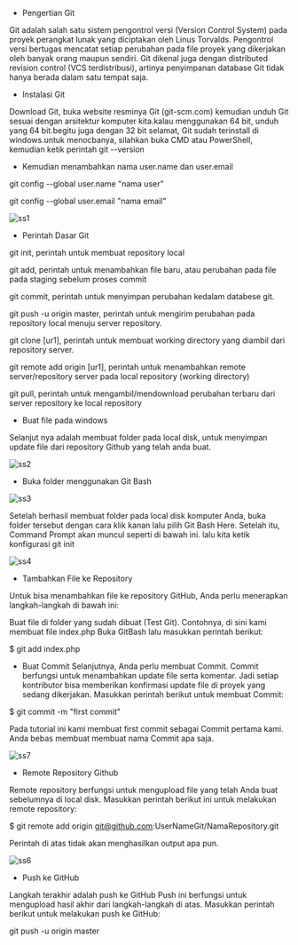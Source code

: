 - Pengertian Git

Git adalah salah satu sistem pengontrol versi (Version Control System) pada proyek perangkat lunak yang diciptakan oleh Linus Torvalds. Pengontrol versi bertugas mencatat setiap perubahan pada file proyek yang dikerjakan oleh banyak orang maupun sendiri. Git dikenal juga dengan distributed revision control (VCS terdistribusi), artinya penyimpanan database Git tidak hanya berada dalam satu tempat saja.

- Instalasi Git

Download Git, buka website resminya Git (git-scm.com)
kemudian unduh Git sesuai dengan arsitektur komputer kita.kalau menggunakan 64 bit, unduh yang 64 bit.begitu juga dengan 32 bit
selamat, Git sudah terinstall di windows.untuk menocbanya, silahkan buka CMD atau PowerShell, kemudian ketik perintah
git --version

- Kemudian menambahkan nama user.name dan user.email

git config --global user.name "nama user"

git config --global user.email "nama email"


![ss1](https://user-images.githubusercontent.com/73045261/96359093-c53ecc80-1138-11eb-8917-b54da87337a3.png)



- Perintah Dasar Git


git init, perintah untuk membuat repository local

git add, perintah untuk menambahkan file baru, atau perubahan pada file pada staging sebelum proses commit

git commit, perintah untuk menyimpan perubahan kedalam databese git.

git push -u origin master, perintah untuk mengirim perubahan pada repository local menuju server repository.

git clone [ur1], perintah untuk membuat working directory yang diambil dari repository server.

git remote add origin [ur1], perintah untuk menambahkan remote server/repository server pada local repository (working directory)

git pull, perintah untuk mengambil/mendownload perubahan terbaru dari server repository ke local repository


- Buat file pada windows

Selanjut nya adalah membuat folder pada local disk, untuk menyimpan update file dari repository Github yang telah anda buat.

![ss2](https://user-images.githubusercontent.com/73045261/96359439-151f9280-113d-11eb-971f-50d80dc8c7b1.png)

- Buka folder menggunakan Git Bash

![ss3](https://user-images.githubusercontent.com/73045261/96359837-721d4780-1141-11eb-96fd-dccc3fe5160e.png)

Setelah berhasil membuat folder pada local disk komputer Anda,  buka folder tersebut dengan cara klik kanan lalu pilih Git Bash Here. Setelah itu, Command Prompt akan muncul seperti di bawah ini. lalu kita ketik konfigurasi git init 

![ss4](https://user-images.githubusercontent.com/73045261/96360055-7c404580-1143-11eb-9866-5de6699f2e1a.png)


- Tambahkan File ke Repository

Untuk bisa menambahkan file ke repository GitHub, Anda perlu menerapkan langkah-langkah di bawah ini:

Buat file di folder yang sudah dibuat (Test Git). Contohnya, di sini kami membuat file index.php
Buka GitBash lalu masukkan perintah berikut:

$ git add index.php


- Buat Commit 
Selanjutnya, Anda perlu membuat Commit. Commit berfungsi untuk menambahkan update file serta komentar. Jadi setiap kontributor bisa memberikan konfirmasi update file di proyek yang sedang dikerjakan. Masukkan perintah berikut untuk membuat Commit:

$ git commit -m "first commit"

Pada tutorial ini kami membuat first commit sebagai Commit pertama kami. Anda bebas membuat membuat nama Commit apa saja.



![ss7](https://user-images.githubusercontent.com/73045261/96360829-c7118b80-114a-11eb-9c15-1619ffdd53c8.png)

- Remote Repository Github

Remote repository berfungsi untuk mengupload file yang telah Anda buat sebelumnya di local disk. Masukkan perintah berikut ini untuk melakukan remote repository:

$ git remote add origin git@github.com:UserNameGit/NamaRepository.git

Perintah di atas tidak akan menghasilkan output apa pun.

![ss6](https://user-images.githubusercontent.com/73045261/96360225-53b94b00-1145-11eb-95a6-6c6a7e9967c6.png)


- Push ke GitHub 

Langkah terakhir adalah push ke GitHub Push ini berfungsi untuk mengupload hasil akhir dari langkah-langkah di atas. Masukkan perintah berikut untuk melakukan push ke GitHub:

git push -u origin master























